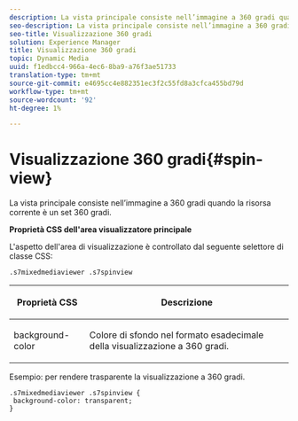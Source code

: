```yaml
---
description: La vista principale consiste nell’immagine a 360 gradi quando la risorsa corrente è un set 360 gradi.
seo-description: La vista principale consiste nell’immagine a 360 gradi quando la risorsa corrente è un set 360 gradi.
seo-title: Visualizzazione 360 gradi
solution: Experience Manager
title: Visualizzazione 360 gradi
topic: Dynamic Media
uuid: f1edbcc4-966a-4ec6-8ba9-a76f3ae51733
translation-type: tm+mt
source-git-commit: e4695cc4e882351ec3f2c55fd8a3cfca455bd79d
workflow-type: tm+mt
source-wordcount: '92'
ht-degree: 1%

---
```



# Visualizzazione 360 gradi{#spin-view}

La vista principale consiste nell’immagine a 360 gradi quando la risorsa corrente è un set 360 gradi.

<!--<a id="section_061E550C1C1D4DB2BD663A898895B38C"></a>-->

**Proprietà CSS dell&#39;area visualizzatore principale**

L&#39;aspetto dell&#39;area di visualizzazione è controllato dal seguente selettore di classe CSS:

```
.s7mixedmediaviewer .s7spinview
```

<table id="table_94EE3F5BBE4547C0B4943471CEE7EDE4"> 
 <thead> 
  <tr> 
   <th colname="col1" class="entry"> <p> Proprietà CSS </p> </th> 
   <th colname="col2" class="entry"> <p>Descrizione </p> </th> 
  </tr> 
 </thead>
 <tbody> 
  <tr> 
   <td colname="col1"> <p> <span class="codeph"> background-color  </span> </p> </td> 
   <td colname="col2"> <p> Colore di sfondo nel formato esadecimale della visualizzazione a 360 gradi. </p> </td> 
  </tr> 
 </tbody> 
</table>

Esempio: per rendere trasparente la visualizzazione a 360 gradi.

```
.s7mixedmediaviewer .s7spinview { 
 background-color: transparent; 
}
```

